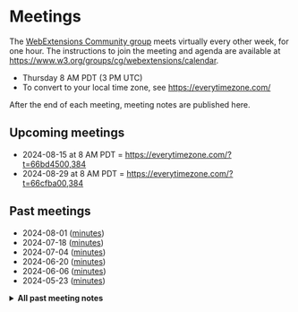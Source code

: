 # Meetings

The [WebExtensions Community group](https://www.w3.org/community/webextensions/) meets virtually every other week, for one hour.
The instructions to join the meeting and agenda are available at https://www.w3.org/groups/cg/webextensions/calendar.

* Thursday 8 AM PDT (3 PM UTC)
* To convert to your local time zone, see https://everytimezone.com/

After the end of each meeting, meeting notes are published here.

## Upcoming meetings

- 2024-08-15 at 8 AM PDT = https://everytimezone.com/?t=66bd4500,384
- 2024-08-29 at 8 AM PDT = https://everytimezone.com/?t=66cfba00,384

## Past meetings

* 2024-08-01 ([minutes](2024-08-01-wecg.md))
* 2024-07-18 ([minutes](2024-07-18-wecg.md))
* 2024-07-04 ([minutes](2024-07-04-wecg.md))
* 2024-06-20 ([minutes](2024-06-20-wecg.md))
* 2024-06-06 ([minutes](2024-06-06-wecg.md))
* 2024-05-23 ([minutes](2024-05-23-wecg.md))

<details>
<summary><strong>All past meeting notes</strong></summary>

**2024**

* 2024-08-01 ([minutes](2024-08-01-wecg.md))
* 2024-07-18 ([minutes](2024-07-18-wecg.md))
* 2024-07-04 ([minutes](2024-07-04-wecg.md))
* 2024-06-20 ([minutes](2024-06-20-wecg.md))
* 2024-06-06 ([minutes](2024-06-06-wecg.md))
* 2024-05-23 ([minutes](2024-05-23-wecg.md))
* 2024-05-09 ([minutes](2024-05-09-wecg.md))
* 2024-04-25 ([minutes](2024-04-25-wecg.md))
* 2024-04-11 ([minutes](2024-04-11-wecg.md))
* 2024-03-28 ([minutes](2024-03-28-wecg.md))
* 2024-03-20 meetup at San Diego ([minutes](2024-03-20-san-diego-meetup.md))
* 2024-03-19 meetup at San Diego ([minutes](2024-03-19-san-diego-meetup.md))
* 2024-03-18 meetup at San Diego ([minutes](2024-03-18-san-diego-meetup.md))
* 2024-03-14 ([minutes](2024-03-14-wecg.md))
* 2024-02-29 ([minutes](2024-02-29-wecg.md))
* 2024-02-15 ([minutes](2024-02-15-wecg.md))
* 2024-02-01 ([minutes](2024-02-01-wecg.md))
* 2024-01-18 ([minutes](2024-01-18-wecg.md))
* 2024-01-04 ([minutes](2024-01-04-wecg.md))

**2023**

* 2023-12-07 ([minutes](2023-12-07-wecg.md))
* 2023-11-23 ([minutes](2023-11-23-wecg.md))
* 2023-11-09 ([minutes](2023-11-09-wecg.md))
* 2023-10-26 ([minutes](2023-10-26-wecg.md))
* 2023-10-12 ([minutes](2023-10-12-wecg.md))
* 2023-09-28 ([minutes](2023-09-28-wecg.md))
* 2023-09-14 ([minutes](2023-09-14-wecg.md))
* 2023-09-12 at TPAC ([minutes](2023-09-12-wecg-tpac.md))
* 2023-09-11 at TPAC ([minutes](2023-09-11-wecg-tpac.md))
* 2023-09-11 until 2023-09-14, extra meetings at TPAC ([minutes](2023-09-11-2023-09-14-tpac-extra.md))
* 2023-08-31 ([minutes](2023-08-31-wecg.md))
* 2023-08-17 ([minutes](2023-08-17-wecg.md))
* 2023-08-03 ([minutes](2023-08-03-wecg.md))
* 2023-07-20 ([minutes](2023-07-20-wecg.md))
* 2023-07-06 ([minutes](2023-07-06-wecg.md))
* 2023-06-22 ([minutes](2023-06-22-wecg.md))
* 2023-06-08 ([minutes](2023-06-08-wecg.md))
* 2023-05-25 ([minutes](2023-05-25-wecg.md))
* 2023-05-11 ([minutes](2023-05-11-wecg.md))
* 2023-04-27 ([minutes](2023-04-27-wecg.md))
* 2023-04-13 ([minutes](2023-04-13-wecg.md))
* 2023-03-30 ([minutes](2023-03-30-wecg.md))
* 2023-03-16 ([minutes](2023-03-16-wecg.md))
* 2023-03-02 ([minutes](2023-03-02-wecg.md))
* 2023-02-16 ([minutes](2023-02-16-wecg.md))
* 2023-02-02 ([minutes](2023-02-02-wecg.md))
* 2023-01-19 ([minutes](2023-01-19-wecg.md))
* 2023-01-05 ([minutes](2023-01-05-wecg.md))

**2022**

* 2022-12-08 ([minutes](2022-12-08-wecg.md))
* 2022-11-24 ([minutes](2022-11-24-wecg.md))
* 2022-11-15 User Scripts API kickoff ([minutes](2022-11-15-wecg-userscripts.md))
* 2022-11-10 ([minutes](2022-11-10-wecg.md))
* 2022-10-27 ([minutes](2022-10-27-wecg.md))
* 2022-10-13 ([minutes](2022-10-13-wecg.md))
* 2022-09-29 ([minutes](2022-09-29-wecg.md))
* 2022-09-15 at TPAC ([minutes](2022-09-15-wecg-tpac.md))
* 2022-09-15 ([minutes](2022-09-15-wecg.md))
* 2022-09-01 ([minutes](2022-09-01-wecg.md))
* 2022-08-18 ([minutes](2022-08-18-wecg.md))
* 2022-08-04 ([minutes](2022-08-04-wecg.md))
* 2022-07-21 ([minutes](2022-07-21-wecg.md))
* 2022-07-07 ([minutes](2022-07-07-wecg.md))
* 2022-06-23 ([minutes](2022-06-23-wecg.md))
* 2022-06-09 ([minutes](2022-06-09-wecg.md))
* 2022-05-26 ([minutes](2022-05-26-wecg.md))
* 2022-05-12 ([minutes](2022-05-12-wecg.md))
* 2022-04-28 ([minutes](2022-04-28-wecg.md))
* 2022-04-14 ([minutes](2022-04-14-wecg.md))
* 2022-03-31 ([minutes](2022-03-31-wecg.md))
* 2022-03-17 ([minutes](2022-03-17-wecg.md))
* 2022-03-03 ([minutes](2022-03-03-wecg.md))
* 2022-02-17 ([minutes](2022-02-17-wecg.md))
* 2022-02-03 ([minutes](2022-02-03-wecg.md))
* 2022-01-20 ([minutes](2022-01-20-wecg.md))
* 2022-01-06 ([minutes](2022-01-06-wecg.md))

**2021**

* 2021-12-09 ([minutes](2021-12-09-wecg.md))
* 2021-11-11 ([minutes](2021-11-11-wecg.md))
* 2021-10-28 ([minutes](2021-10-28-wecg.md))
* 2021-10-14 ([minutes](2021-10-14-wecg.md))
* 2021-09-30 ([minutes](2021-09-30-wecg.md))
* 2021-09-16 ([minutes](2021-09-16-wecg.md))
* 2021-09-02 ([minutes](2021-09-02-wecg.md))
* 2021-08-19 ([minutes](2021-08-19-wecg.md))
* 2021-08-05 ([minutes](2021-08-05-wecg.md))
* 2021-07-22 ([minutes](2021-07-22-wecg.md))
* 2021-07-08 ([minutes](2021-07-08-wecg.md))
* 2021-06-24 ([minutes](2021-06-24-wecg.md))

</details>
